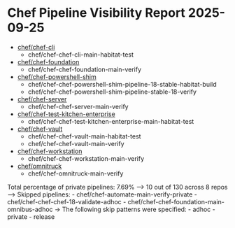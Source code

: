 # Chef Pipeline Visibility Report 2025-09-25

* [chef/chef-cli](https://github.com/chef/chef-cli)
    * chef/chef-chef-cli-main-habitat-test
* [chef/chef-foundation](https://github.com/chef/chef-foundation)
    * chef/chef-chef-foundation-main-verify
* [chef/chef-powershell-shim](https://github.com/chef/chef-powershell-shim)
    * chef/chef-chef-powershell-shim-pipeline-18-stable-habitat-build
    * chef/chef-chef-powershell-shim-pipeline-stable-18-verify
* [chef/chef-server](https://github.com/chef/chef-server)
    * chef/chef-chef-server-main-verify
* [chef/chef-test-kitchen-enterprise](https://github.com/chef/chef-test-kitchen-enterprise)
    * chef/chef-chef-test-kitchen-enterprise-main-habitat-test
* [chef/chef-vault](https://github.com/chef/chef-vault)
    * chef/chef-chef-vault-main-habitat-test
    * chef/chef-chef-vault-main-verify
* [chef/chef-workstation](https://github.com/chef/chef-workstation)
    * chef/chef-chef-workstation-main-verify
* [chef/omnitruck](https://github.com/chef/omnitruck)
    * chef/chef-omnitruck-main-verify

Total percentage of private pipelines: 7.69%
  --> 10 out of 130 across 8 repos
  --> Skipped pipelines:
    - chef/chef-automate-main-verify-private
    - chef/chef-chef-chef-18-validate-adhoc
    - chef/chef-chef-foundation-main-omnibus-adhoc
  -> The following skip patterns were specified:
    - adhoc
    - private
    - release
